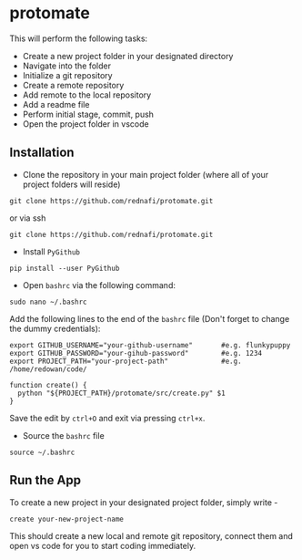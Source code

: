 # protomate
This will perform the following tasks:

* Create a new project folder in your designated directory 
* Navigate into the folder  
* Initialize a git repository
* Create a remote repository
* Add remote to the local repository 
* Add a readme file 
* Perform initial stage, commit, push 
* Open the project folder in vscode


## Installation

* Clone the repository in your main project folder (where all of your project folders will reside)

```
git clone https://github.com/rednafi/protomate.git
```

or via ssh

```
git clone https://github.com/rednafi/protomate.git
```

* Install ```PyGithub```

```
pip install --user PyGithub
```

* Open ```bashrc``` via the following command:

```
sudo nano ~/.bashrc
```
Add the following lines to the end of the ```bashrc``` file (Don't forget to change the dummy credentials):

```
export GITHUB_USERNAME="your-github-username"       #e.g. flunkypuppy
export GITHUB_PASSWORD="your-gihub-password"        #e.g. 1234
export PROJECT_PATH="your-project-path"             #e.g. /home/redowan/code/

function create() {
  python "${PROJECT_PATH}/protomate/src/create.py" $1
}
```

Save the edit by ```ctrl+O``` and exit via pressing ```ctrl+x```.

* Source the ```bashrc``` file 

```
source ~/.bashrc
```

## Run the App

To create a new project in your designated project folder, simply write -

```
create your-new-project-name
```

This should create a new local and remote git repository, connect them and open vs code for you to start coding immediately.

